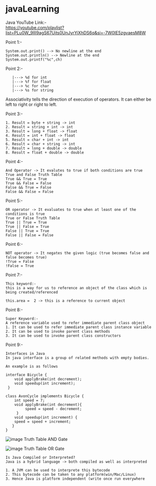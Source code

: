 # javaLearning                                                                                                                                                                                                                                                            
Java YouTube Link:-    
https://youtube.com/playlist?list=PLu0W_9lII9agS67Uits0UnJyrYiXhDS6q&si=-7W0IE5zgvaesM8W

Point 1:-
```
System.out.print() --> No newline at the end
System.out.println() --> Newline at the end
System.out.printf("%c",ch) 
```

Point 2:-
```
   |---> %d for int
   |---> %f for float
   |---> %c for char
   |---> %s for string
```
Associativity tells the direction of execution of operators. It can either be left to right or right to left. 

Point 3:-
```
1. Result = byte + string -> int
2. Result = string + int -> int
3. Result = long + float -> float
4. Result = int + float -> float
5. Result = char + int -> int
6. Result = char + string -> int
7. Result = long + double -> double
8. Result = float + double -> double
```

Point 4:-
```
And Operator -> It evalutes to true if both conditions are true
True and False Truth Table
True && True = True
True && False = False
False && True = False
False && False = False
```

Point 5:-
```
OR operator -> It evaluates to true when at least one of the conditions is true
True or False Truth Table
True || True = True
True || False = True
False || True = True
False || False = False
```

Point 6:-
```
NOT operator -> It negates the given logic (true becomes false and false becomes true)
!True = False
!False = True
```
Point 7:-
```
This keyword:-
this is a way for us to reference an object of the class which is being created/referenced

this.area =  2 -> this is a reference to current object
```
Point 8:-
```
Super Keyword:-
A reference variable used to refer immediate parent class object
1. It can be used to refer immediate parent class instance variable
2. It can be used to invoke parent class methods
3. It can be used to invoke parent class constructors
```
Point 9:-
```
Interfaces in Java
In java interface is a group of related methods with empty bodies.

An example is as follows

interface Bicycle {
    void applyBrake(int decrement);
    void speedup(int increment);
 }

class AvonCycle implements Bicycle {
    int speed = 7;
    void applyBrake(int decrement){
         speed = speed - decrement;
     }
    void speedup(int increment) {
	speed = speed + increment;
   }
}
```
![image](https://github.com/user-attachments/assets/ff523d7c-0871-451a-8c31-d6b7b4165ad5)
Truth Table AND Gate

![image](https://github.com/user-attachments/assets/3004c5e5-861b-4c1f-9bc3-a4d19a54f71d)
Truth Table OR Gate

```
Is Java Compiled or Interpreted?
Java is a hybrid language -> both compiled as well as interpreted

1. A JVM can be used to interprete this bytecode
2. This bytecode can be taken to any platform(win/Mac/Linux)
3. Hence Java is platform independent (write once run everywhere
```
